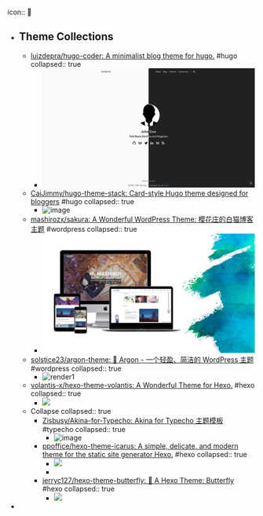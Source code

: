 icon:: 📝

- ## Theme Collections
  - [luizdepra/hugo-coder: A minimalist blog theme for hugo.](https://github.com/luizdepra/hugo-coder/) #hugo
    collapsed:: true
    - ![](https://github.com/luizdepra/hugo-coder/raw/main/images/screenshot.png)
  - [CaiJimmy/hugo-theme-stack: Card-style Hugo theme designed for bloggers](https://github.com/CaiJimmy/hugo-theme-stack) #hugo
    collapsed:: true
    - ![image](https://user-images.githubusercontent.com/5889006/190859441-141b5f81-8483-40d2-bd96-ebf85616a46d.png)
  - [mashirozx/sakura: A Wonderful WordPress Theme: 樱花庄的白猫博客主题](https://github.com/mashirozx/Sakura/) #wordpress
    collapsed:: true
    - ![Sakura](https://github.com/mashirozx/sakura/raw/3.x/screenshot.jpg)
  - [solstice23/argon-theme: 📖 Argon - 一个轻盈、简洁的 WordPress 主题](https://github.com/solstice23/argon-theme) #wordpress
    collapsed:: true
    - ![render1](https://camo.githubusercontent.com/b13d4d2b26a80ed3996caf32d0f9ecea8de58c575445facb9550f54a623ddbc2/68747470733a2f2f63646e2e6a7364656c6976722e6e65742f67682f736f6c737469636532332f63646e406d61737465722f6172676f6e2d72656e6465722d736d616c6c2d312e6a7067)
  - [volantis-x/hexo-theme-volantis: A Wonderful Theme for Hexo.](https://github.com/volantis-x/hexo-theme-volantis) #hexo
    collapsed:: true
    - ![](https://camo.githubusercontent.com/c5c4d551d756cf5e7ca9fdf9d01e722ef460e32b2ac4625fcdbef20281e4ddf5/68747470733a2f2f692e6c6f6c692e6e65742f323032302f30332f31382f585742476639354532743162646e6c2e6a7067)
  - Collapse
    collapsed:: true
    - [Zisbusy/Akina-for-Typecho: Akina for Typecho 主题模板](https://github.com/Zisbusy/Akina-for-Typecho) #typecho
      collapsed:: true
      - ![image](https://github.com/Zisbusy/Akina-for-Typecho/raw/master/Akina-img/Akina.jpg)
    - [ppoffice/hexo-theme-icarus: A simple, delicate, and modern theme for the static site generator Hexo.](https://github.com/ppoffice/hexo-theme-icarus) #hexo
      collapsed:: true
      - ![](https://camo.githubusercontent.com/fd83d8c9f8b8dbe85686812e2e186dceec728bbabad2d331aa44e0bfeee8628c/68747470733a2f2f70706f66666963652e6769746875622e696f2f6865786f2d7468656d652d6963617275732f67616c6c6572792f707265766965772e706e673f31)
      -
    - [jerryc127/hexo-theme-butterfly: 🦋 A Hexo Theme: Butterfly](https://github.com/jerryc127/hexo-theme-butterfly) #hexo
      collapsed:: true
      - ![](https://camo.githubusercontent.com/cc33313189cc45d475faff9b2c4a9c5d5e4289e48ee333704ba7f105c9d04e95/68747470733a2f2f63646e2e6a7364656c6976722e6e65742f67682f6a65727279633132372f43444e406d322f696d672f7468656d652d627574746572666c792d726561646d652e706e67)
-